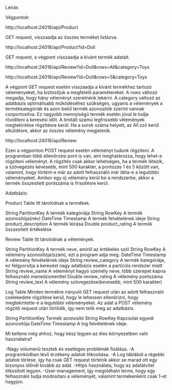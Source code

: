 Leírás

Végpontok:

http://localhost:24018/api/Product

GET request, visszaadja az összes terméket listázva.


http://localhost:24018/api/Product?id=Doll

GET request, a végpont visszaadja a kívánt termék adatait.

http://localhost:24018/api/Review?id=Doll&rows=All&category=Toys 

http://localhost:24018/api/Review?id=Doll&rows=5&category=Toys

A végpont GET request esetén visszaadja a kívánt termékhez tartozó véleményeket, ha biztosítjuk a megfelelő paramétereket.
A rows változó megadja, hogy hány véleményt szeretnénk lekérni.
A category változó az adatbázis optimálisabb működéséhez szükséges,
ugyanis a vélemények a termékkategóriák és azon belül termék azonosítók szerint vannak csoportosítva.
Ez nagyobb mennyiségű termék esetén jóval le tudja rövidíteni a keresési időt.
A limitált számú legfrissebb vélemények megtekintése rögzítésre kerül.
Ha a sorok száma helyett, az All szó kerül elküldésre, akkor az összes vélemény megjelenik.


http://localhost:24018/api/Review

Ezen a végponton POST request esetén véleményt tudunk rögzíteni.
A programban több ellenőrzési pont is van, ami meghatározza, hogy lehet-e rögzíteni véleményt.
A rögzítés csak akkor lehetséges, ha a termék létezik, a szövegezés kevesebb, mint 500 karakter,
a pontozás 1 és 5 között van, valamint, hogy történt-e már az adott felhasználó már látta-e a legutóbbi véleményeket.
Amikor egy új vélemény kerül be a rendszerbe, akkor a termék összesített pontszáma is frissítésre kerül.

Adatbázis:

Product Table			Itt tárolódnak a termékek.

String PartitionKey		A termék kategóriája
String RowKey			A termék azonosítója(név)
DateTime Timestamp		A termék felvételének ideje
String product_description	A termék leírása
Double product_rating		A termék összesített értékelése

Review Table			Itt tárolódnak a vélemények.

String PartitionKey		A termék neve, amiről az értékelés szól
String RowKey			A vélemény azonosítója(szám), ezt a program adja meg.
DateTime Timestamp		A vélemény felvételének ideje
String review_category		A termék kategóriája, ez felgyorsítja a keresést nagy adatbázis esetén a partíciós rendszer miatt
String review_name		A véleményt hagyó személy neve, több szerepet kapna felhasználó menedzsmenttel
Double review_rating		A vélemény pontszáma
String review_text		A vélemény szövegezése(kevesebb, mint 500 karakter)

Log Table			Minden termékre irányuló GET request után az adott felhasználó cselekedete rögzítése kerül,
				hogy le lehessen ellenőrizni, hogy megtekintette-e a legutóbbi véleményeket.
				Az adat a POST vélemény rögzítő request után törlődik, így nem telik meg az adatbázis.

String PartitionKey		Termék azonosító
String RowKey			Kapcsolat egyedi azonosítója
DateTime Timestamp		A log felvételének ideje.

Mi kellene még ahhoz, hogy kész legyen az éles környezetben való használatra?

-Nagy volumenű tesztek és esetleges problémák fixálása.
-A programkódban lévő érzékeny adatok titkosítása.
-A Log táblából a régebbi adatok törlése, így ha csak GET request történik akkor se marad ott egy bizonyos időnél tovább az adat.
-Https használata, hogy az adatátvitel titkosított legyen.
-User-management, így megoldható lenne, hogy egy felhasználó tudja módosítani a véleményét, valamint termékenként csak 1-et hagyjon.
